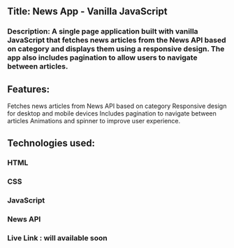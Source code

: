 ## Title: News App - Vanilla JavaScript

### Description: A single page application built with vanilla JavaScript that fetches news articles from the News API based on category and displays them using a responsive design. The app also includes pagination to allow users to navigate between articles.

## Features:

Fetches news articles from News API based on category
Responsive design for desktop and mobile devices
Includes pagination to navigate between articles
Animations and spinner to improve user experience.

## Technologies used:

### HTML
### CSS
### JavaScript
### News API

### Live Link : will available soon
